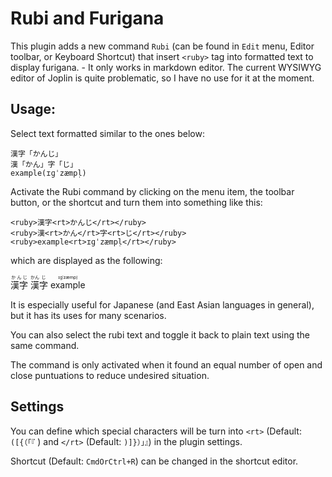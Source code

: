 # Rubi and Furigana

This plugin adds a new command `Rubi` (can be found in `Edit` menu, Editor toolbar, or Keyboard Shortcut) that insert `<ruby>` tag into formatted text to display furigana.
	- It only works in markdown editor. The current WYSIWYG editor of Joplin is quite problematic, so I have no use for it at the moment.

## Usage:

Select text formatted similar to the ones below:

```
漢字「かんじ」
漢「かん」字「じ」
example(ɪɡˈzæmpl̩)
```

Activate the Rubi command by clicking on the menu item, the toolbar button, or the shortcut and turn them into something like this:

```
<ruby>漢字<rt>かんじ</rt></ruby>
<ruby>漢<rt>かん</rt>字<rt>じ</rt></ruby>
<ruby>example<rt>ɪɡˈzæmpl̩</rt></ruby>
```

which are displayed as the following:

<ruby>漢字<rt>かんじ</rt></ruby>
<ruby>漢<rt>かん</rt>字<rt>じ</rt></ruby>
<ruby>example<rt>ɪɡˈzæmpl̩</rt></ruby>

It is especially useful for Japanese (and East Asian languages in general), but it has its uses for many scenarios.

You can also select the rubi text and toggle it back to plain text using the same command.

The command is only activated when it found an equal number of open and close puntuations to reduce undesired situation.


## Settings

You can define which special characters will be turn into `<rt>` (Default: `([{（「『` ) and `</rt>` (Default: `)]}）」』`) in the plugin settings.

Shortcut (Default: `CmdOrCtrl+R`) can be changed in the shortcut editor.



